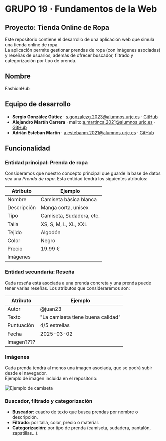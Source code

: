 # GRUPO 19 · Fundamentos de la Web
## Proyecto: Tienda Online de Ropa

Este repositorio contiene el desarrollo de una aplicación web que simula una tienda online de ropa.  
La aplicación permite gestionar prendas de ropa (con imágenes asociadas) y reseñas de usuarios, además de ofrecer buscador, filtrado y categorización por tipo de prenda.

## Nombre
FashionHub


## Equipo de desarrollo
- **Sergio González Gútiez** · s.gonzalezg.2023@alumnos.urjc.es · [GitHub](https://github.com/sergiomadrz)  
- **Alejandro Martín Carrera** · mailto:a.martinca.2021@alumnos.urjc.es · [GitHub](https://github.com/alejandromartincarrera)  
- **Adrián Esteban Martín** · a.estebanm.2021@alumnos.urjc.es · [GitHub](https://github.com/aadri-2003)  


## Funcionalidad

###  Entidad principal: **Prenda de ropa**
Consideramos que nuestro concepto principal que guarde la base de datos sea una *Prenda de ropa*. Esta entidad tendrá los siguientes atributos:

| Atributo    | Ejemplo                  |
|-------------|--------------------------|
| Nombre      | Camiseta básica blanca   |
| Descripción | Manga corta, unisex      |
| Tipo        | Camiseta, Sudadera, etc. |
| Talla       | XS, S, M, L, XL, XXL     |
| Tejido      | Algodón                  |
| Color       | Negro                    |
| Precio      | 19.99 €                  |
| Imágenes    |             |


### Entidad secundaria: **Reseña**
Cada reseña está asociada a una prenda concreta y una prenda puede tener varias reseñas. Los atributos que consideraremos son:  

| Atributo   | Ejemplo                         |
|------------|---------------------------------|
| Autor      | @juan23                         |
| Texto      | "La camiseta tiene buena calidad" |
| Puntuación | 4/5 estrellas                   |
| Fecha      | 2025-03-02                      |
| Imagen????     |                                 |


### Imágenes
Cada prenda tendrá al menos una imagen asociada, que se podrá subir desde el navegador.  
Ejemplo de imagen incluida en el repositorio:  

![Ejemplo de camiseta](./images/camiseta_ejemplo.jpg)


### Buscador, filtrado y categorización
- **Buscador**: cuadro de texto que busca prendas por nombre o descripción.  
- **Filtrado**: por talla, color, precio o material.  
- **Categorización**: por tipo de prenda (camiseta, sudadera, pantalón, zapatillas...).  

